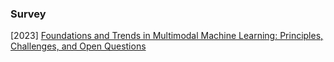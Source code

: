 ### Survey

[2023] [Foundations and Trends in Multimodal Machine Learning: Principles, Challenges, and Open Questions](https://arxiv.org/abs/2209.03430)